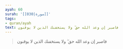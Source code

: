 ```yaml
---
ayah: 60
surah: '[[030|سورة]]'
tags:
- quran/ayah
text: فاصبر إن وعد الله حق ۖ ولا يستخفنك الذين لا يوقنون
---
```

> فاصبر إن وعد الله حق ۖ ولا يستخفنك الذين لا يوقنون
